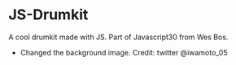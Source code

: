 # JS-Drumkit

A cool drumkit made with JS.
Part of Javascript30 from Wes Bos. 


* Changed the background image. Credit: twitter @iwamoto_05
